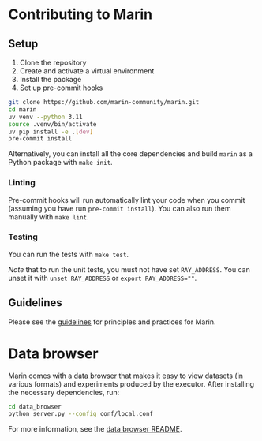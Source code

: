 # Contributing to Marin

## Setup

1. Clone the repository
2. Create and activate a virtual environment
3. Install the package
4. Set up pre-commit hooks

```bash
git clone https://github.com/marin-community/marin.git
cd marin
uv venv --python 3.11
source .venv/bin/activate
uv pip install -e .[dev]
pre-commit install
```

Alternatively, you can install all the core dependencies and build `marin` as a Python
package with `make init`.

### Linting

Pre-commit hooks will run automatically lint your code when you commit (assuming you have run `pre-commit install`).
You can also run them manually with `make lint`.

### Testing

You can run the tests with `make test`.

*Note* that to run the unit tests, you must not have set `RAY_ADDRESS`. You can unset it with `unset RAY_ADDRESS` or `export RAY_ADDRESS=""`.

## Guidelines

Please see the [guidelines](../explanations/guidelines.md) for principles and practices for Marin.


# Data browser

Marin comes with a [data browser](https://github.com/marin-community/marin/tree/main/data_browser) that makes it easy to
view datasets (in various formats) and experiments produced by the executor.
After installing the necessary dependencies, run:

```bash
cd data_browser
python server.py --config conf/local.conf
```

For more information, see the [data browser README](https://github.com/marin-community/marin/blob/main/data_browser/README.md).
